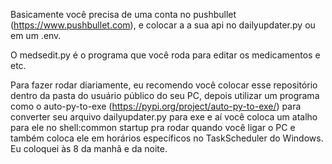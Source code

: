 Basicamente você precisa de uma conta no pushbullet (https://www.pushbullet.com), e colocar a a sua api no dailyupdater.py ou em um .env.

O medsedit.py é o programa que você roda para editar os medicamentos e etc.

Para fazer rodar diariamente, eu recomendo você colocar esse repositório dentro da pasta do usuário público do seu PC, depois utilizar um programa como o auto-py-to-exe (https://pypi.org/project/auto-py-to-exe/) para converter seu arquivo dailyupdater.py para exe e aí você coloca um atalho para ele no shell:common startup pra rodar quando você ligar o PC e também coloca ele em horários específicos no TaskScheduler do Windows. Eu coloquei às 8 da manhã e da noite.
